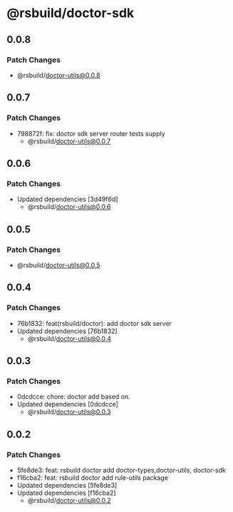 # @rsbuild/doctor-sdk

## 0.0.8

### Patch Changes

- @rsbuild/doctor-utils@0.0.8

## 0.0.7

### Patch Changes

- 798872f: fix: doctor sdk server router tests supply
  - @rsbuild/doctor-utils@0.0.7

## 0.0.6

### Patch Changes

- Updated dependencies [3d49f6d]
  - @rsbuild/doctor-utils@0.0.6

## 0.0.5

### Patch Changes

- @rsbuild/doctor-utils@0.0.5

## 0.0.4

### Patch Changes

- 76b1832: feat(rsbuild/doctor): add doctor sdk server
- Updated dependencies [76b1832]
  - @rsbuild/doctor-utils@0.0.4

## 0.0.3

### Patch Changes

- 0dcdcce: chore: doctor add based on.
- Updated dependencies [0dcdcce]
  - @rsbuild/doctor-utils@0.0.3

## 0.0.2

### Patch Changes

- 5fe8de3: feat: rsbuild doctor add doctor-types,doctor-utils, doctor-sdk
- f16cba2: feat: rsbuild doctor add rule-utils package
- Updated dependencies [5fe8de3]
- Updated dependencies [f16cba2]
  - @rsbuild/doctor-utils@0.0.2
